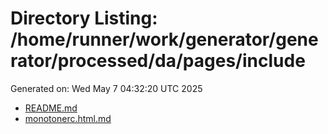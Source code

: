 # Directory Listing: /home/runner/work/generator/generator/processed/da/pages/include
Generated on: Wed May  7 04:32:20 UTC 2025

- [README.md](README.md)
- [monotonerc.html.md](monotonerc.html.md)
